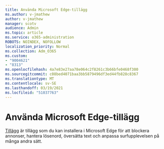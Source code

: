 ```yaml
---
title: Använda Microsoft Edge-tillägg
ms.author: v-jmathew
author: v-jmathew
manager: scotv
audience: Admin
ms.topic: article
ms.service: o365-administration
ROBOTS: NOINDEX, NOFOLLOW
localization_priority: Normal
ms.collection: Adm_O365
ms.custom:
- "9004621"
- "8313"
ms.openlocfilehash: 4a7e83e27aa78e064c2f8261c3b66bfe0468f300
ms.sourcegitcommit: c08bed4071baa3bb5879496df3ed44fb828c8367
ms.translationtype: MT
ms.contentlocale: sv-SE
ms.lasthandoff: 03/19/2021
ms.locfileid: "51037763"
---
```

# <a name="use-microsoft-edge-extensions"></a>Använda Microsoft Edge-tillägg

[Tillägg](https://go.microsoft.com/fwlink/?linkid=2135619) är tillägg som du kan installera i Microsoft Edge för att blockera annonser, hantera lösenord, översätta text och anpassa surfupplevelsen på många andra sätt.
